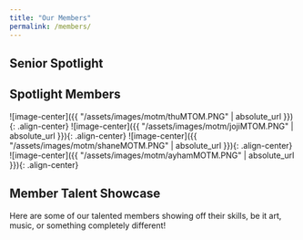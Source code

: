 ```yaml
---
title: "Our Members"
permalink: /members/
---
```


## Senior Spotlight






## Spotlight Members
![image-center]({{ "/assets/images/motm/thuMTOM.PNG" | absolute_url }}){: .align-center}
![image-center]({{ "/assets/images/motm/jojiMTOM.PNG" | absolute_url }}){: .align-center}
![image-center]({{ "/assets/images/motm/shaneMOTM.PNG" | absolute_url }}){: .align-center}
![image-center]({{ "/assets/images/motm/ayhamMOTM.PNG" | absolute_url }}){: .align-center}



## Member Talent Showcase

Here are some of our talented members showing off their skills, be it art, music, or something completely different!

<!-- here, use YouTube embeds and whatnot -->
